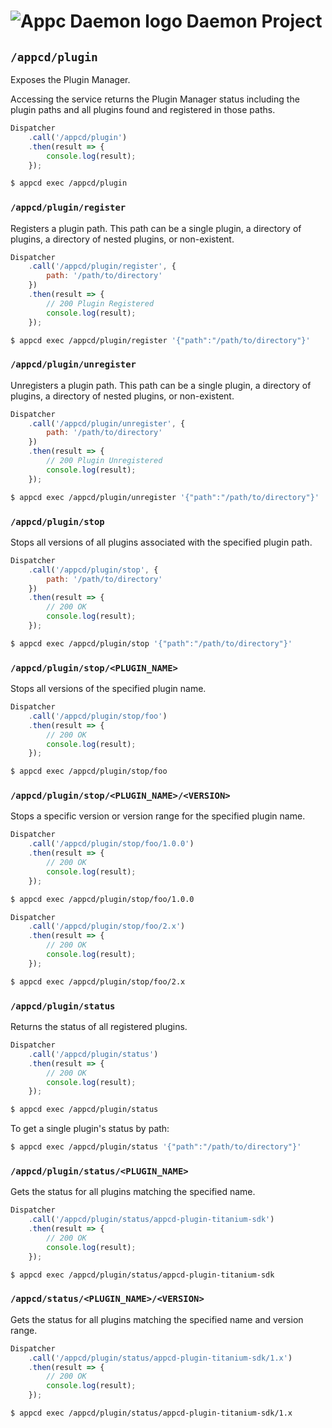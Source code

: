 # ![Appc Daemon logo](../images/appc-daemon.png) Daemon Project

## `/appcd/plugin`

Exposes the Plugin Manager.

Accessing the service returns the Plugin Manager status including the plugin paths and all plugins
found and registered in those paths.

```javascript
Dispatcher
    .call('/appcd/plugin')
    .then(result => {
        console.log(result);
    });
```

```bash
$ appcd exec /appcd/plugin
```

### `/appcd/plugin/register`

Registers a plugin path. This path can be a single plugin, a directory of plugins, a directory of
nested plugins, or non-existent.

```javascript
Dispatcher
    .call('/appcd/plugin/register', {
        path: '/path/to/directory'
    })
    .then(result => {
		// 200 Plugin Registered
        console.log(result);
    });
```

```bash
$ appcd exec /appcd/plugin/register '{"path":"/path/to/directory"}'
```

### `/appcd/plugin/unregister`

Unregisters a plugin path. This path can be a single plugin, a directory of plugins, a directory of
nested plugins, or non-existent.

```javascript
Dispatcher
    .call('/appcd/plugin/unregister', {
        path: '/path/to/directory'
    })
    .then(result => {
		// 200 Plugin Unregistered
        console.log(result);
    });
```

```bash
$ appcd exec /appcd/plugin/unregister '{"path":"/path/to/directory"}'
```

### `/appcd/plugin/stop`

Stops all versions of all plugins associated with the specified plugin path.

```javascript
Dispatcher
    .call('/appcd/plugin/stop', {
        path: '/path/to/directory'
    })
    .then(result => {
		// 200 OK
        console.log(result);
    });
```

```bash
$ appcd exec /appcd/plugin/stop '{"path":"/path/to/directory"}'
```

### `/appcd/plugin/stop/<PLUGIN_NAME>`

Stops all versions of the specified plugin name.

```javascript
Dispatcher
    .call('/appcd/plugin/stop/foo')
    .then(result => {
		// 200 OK
        console.log(result);
    });
```

```bash
$ appcd exec /appcd/plugin/stop/foo
```

### `/appcd/plugin/stop/<PLUGIN_NAME>/<VERSION>`

Stops a specific version or version range for the specified plugin name.

```javascript
Dispatcher
    .call('/appcd/plugin/stop/foo/1.0.0')
    .then(result => {
		// 200 OK
        console.log(result);
    });
```

```bash
$ appcd exec /appcd/plugin/stop/foo/1.0.0
```

```javascript
Dispatcher
    .call('/appcd/plugin/stop/foo/2.x')
    .then(result => {
		// 200 OK
        console.log(result);
    });
```

```bash
$ appcd exec /appcd/plugin/stop/foo/2.x
```

### `/appcd/plugin/status`

Returns the status of all registered plugins.

```javascript
Dispatcher
    .call('/appcd/plugin/status')
    .then(result => {
		// 200 OK
        console.log(result);
    });
```

```bash
$ appcd exec /appcd/plugin/status
```

To get a single plugin's status by path:

```bash
$ appcd exec /appcd/plugin/status '{"path":"/path/to/directory"}'
```

### `/appcd/plugin/status/<PLUGIN_NAME>`

Gets the status for all plugins matching the specified name.

```javascript
Dispatcher
    .call('/appcd/plugin/status/appcd-plugin-titanium-sdk')
    .then(result => {
		// 200 OK
        console.log(result);
    });
```

```bash
$ appcd exec /appcd/plugin/status/appcd-plugin-titanium-sdk
```

### `/appcd/status/<PLUGIN_NAME>/<VERSION>`

Gets the status for all plugins matching the specified name and version range.

```javascript
Dispatcher
    .call('/appcd/plugin/status/appcd-plugin-titanium-sdk/1.x')
    .then(result => {
		// 200 OK
        console.log(result);
    });
```

```bash
$ appcd exec /appcd/plugin/status/appcd-plugin-titanium-sdk/1.x
```
